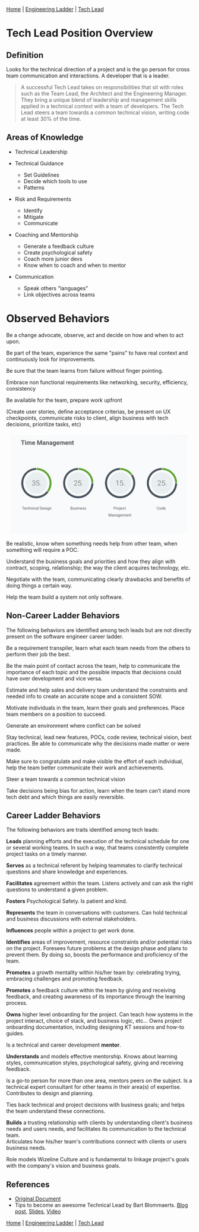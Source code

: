 [Home](../README.md) |
[Engineering Ladder](README.md) |
[Tech Lead](tech-lead.md)

<!-- Maintainer: benjamin.gil, https://wizeline.slack.com/messages/D99T3VAT0/ -->

# Tech Lead Position Overview

## Definition

Looks for the technical direction of a project and is the go person for cross team communication and interactions. A developer that is a leader. 

> A successful Tech Lead takes on responsibilities that sit with roles such as the Team Lead, the Architect and the Engineering Manager. They bring a unique blend of leadership and management skills applied in a technical context with a team of developers. The Tech Lead steers a team towards a common technical vision, writing code at least 30% of the time.

## Areas of Knowledge

* Technical Leadership

* Technical Guidance

    * Set Guidelines 
    * Decide which tools to use
    * Patterns

* Risk and Requirements

    * Identify 
    * Mitigate
    * Communicate

* Coaching and Mentorship

    * Generate a feedback culture
    * Create psychological safety
    * Coach more junior devs
    * Know when to coach and when to mentor

* Communication

    * Speak others "languages"
    * Link objectives across teams

# Observed Behaviors

Be a change advocate, observe, act and decide on how and when to act upon. 

Be part of the team, experience the same "pains" to have real context and continuously look for improvements. 

Be sure that the team learns from failure without finger pointing. 

Embrace non functional requirements like networking, security, efficiency, consistency

Be available for the team, prepare work upfront

(Create user stories, define acceptance criterias, be present on UX checkpoints, communicate risks to client, align business with tech decisions, prioritize tasks, etc)

![image alt text](../images/time-management.png)

Be realistic, know when something needs help from other team, when something will require a POC. 

Understand the business goals and priorities and how they align with contract, scoping, relationship; the way the client acquires technology, etc. 

Negotiate with the team, communicating clearly drawbacks and benefits of doing things a certain way. 

Help the team build a system not only software. 

## Non-Career Ladder Behaviors

The following behaviors are identified among tech leads but are not directly present on the software engineer career ladder.

Be a requirement transpiler, learn what each team needs from the others to perform their job the best.

Be the main point of contact across the team, help to communicate the importance of each topic and the possible impacts that decisions could have over development and vice versa.

Estimate and help sales and delivery team understand the constraints and needed info to create an accurate scope and a consistent SOW.

Motivate individuals in the team, learn their goals and preferences. Place team members on a position to succeed.  

Generate an environment where conflict can be solved

Stay technical, lead new features, POCs, code review, technical vision, best practices. Be able to communicate why the decisions made matter or were made. 

Make sure to congratulate and make visible the effort of each individual, help the team better communicate their work and achievements. 

Steer a team towards a common technical vision

Take decisions being bias for action, learn when the team can’t stand more tech debt and which things are easily reversible. 

## Career Ladder Behaviors

The following behaviors are traits identified among tech leads:

**Leads** planning efforts and the execution of the technical schedule for one or several working teams. In such a way, that teams consistently complete project tasks on a timely manner.

**Serves** as a technical referent by helping teammates to clarify technical questions and share knowledge and experiences.

**Facilitates** agreement within the team. Listens actively and can ask the right questions to understand a given problem.

**Fosters** Psychological Safety. Is patient and kind.

**Represents** the team in conversations with customers. Can hold technical and business discussions with external stakeholders.

**Influences** people within a project to get work done.

**Identifies** areas of improvement, resource constraints and/or potential risks on the project. Foresees future problems at the design phase and plans to prevent them. By doing so, boosts the performance and proficiency of the team.

**Promotes** a growth mentality within his/her team by: celebrating trying, embracing challenges and promoting feedback.

**Promotes** a feedback culture within the team by giving and receiving feedback, and creating awareness of its importance through the learning process.

**Owns** higher level onboarding for the project. Can teach how systems in the project interact, choice of stack, and business logic, etc... Owns project onboarding documentation, including designing KT sessions and how-to guides.

Is a technical and career development **mentor**.

**Understands** and models effective mentorship. Knows about learning styles, communication styles, psychological safety, giving and receiving feedback.

Is a go-to person for more than one area, mentors peers on the subject.
Is a technical expert consultant for other teams in their area(s) of expertise. Contributes to design and planning.

Ties back technical and project decisions with business goals; and helps the team understand these connections. 

**Builds** a trusting relationship with clients by understanding client's business needs and users needs, and facilitates its communication to the technical team.  
Articulates how his/her team's contributions connect with clients or users business needs.

Role models Wizeline Culture and is fundamental to linkage project's goals with the company's vision and business goals.

## References

* [Original Document](https://docs.google.com/document/d/1e4mZp4N1lSJRohUYkKROkFE4WYZtiHIACR_8Yy8U4lU/edit)
* Tips to become an awesome Technical Lead by Bart Blommaerts. [Blog post](https://ordina-jworks.github.io/architecture/2017/12/22/Tech-Lead.html), [Slides](https://www.slideshare.net/BartBlommaerts/10-tips-to-become-an-awesome-technical-lead), [Video](https://youtu.be/yhtK1jQC_4s)


[Home](../README.md) |
[Engineering Ladder](README.md) |
[Tech Lead](tech-leads.md)
